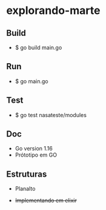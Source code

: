 # explorando-marte

## Build 
- $ go build main.go

## Run
- $ go main.go

## Test
- $ go test nasateste/modules

## Doc
 - Go version  1.16
 - Prótotipo em GO

 ## Estruturas
   - Planalto

   - <s> Implementando em elixir </s>

